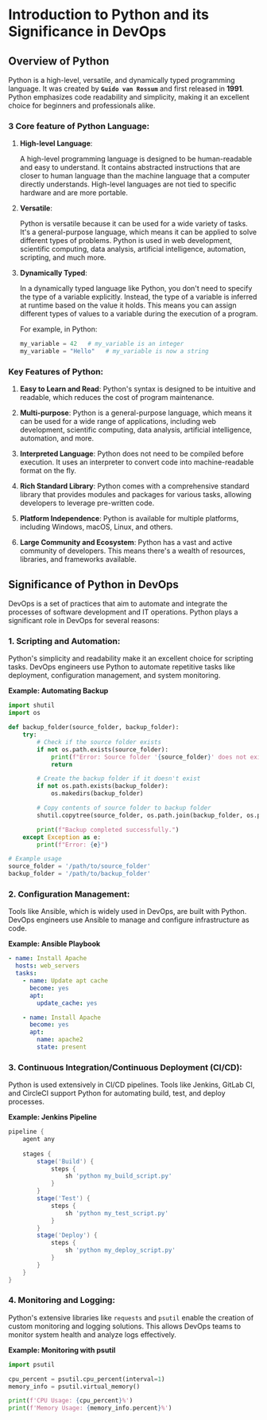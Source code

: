 # Introduction to Python and its Significance in DevOps

## Overview of Python

Python is a high-level, versatile, and dynamically typed programming language. It was created by **`Guido van Rossum`** and first released in **1991**. Python emphasizes code readability and simplicity, making it an excellent choice for beginners and professionals alike.

### 3 Core feature of Python Language:

1. **High-level Language**:

    A high-level programming language is designed to be human-readable and easy to understand. It contains abstracted instructions that are closer to human language than the machine language that a computer directly understands. High-level languages are not tied to specific hardware and are more portable.

2. **Versatile**:

    Python is versatile because it can be used for a wide variety of tasks. It's a general-purpose language, which means it can be applied to solve different types of problems. Python is used in web development, scientific computing, data analysis, artificial intelligence, automation, scripting, and much more.

3. **Dynamically Typed**:

    In a dynamically typed language like Python, you don't need to specify the type of a variable explicitly. Instead, the type of a variable is inferred at runtime based on the value it holds. This means you can assign different types of values to a variable during the execution of a program.

    For example, in Python:

    ```python
    my_variable = 42   # my_variable is an integer
    my_variable = "Hello"   # my_variable is now a string
    ```


### Key Features of Python:

1. **Easy to Learn and Read**: Python's syntax is designed to be intuitive and readable, which reduces the cost of program maintenance.

2. **Multi-purpose**: Python is a general-purpose language, which means it can be used for a wide range of applications, including web development, scientific computing, data analysis, artificial intelligence, automation, and more.

3. **Interpreted Language**: Python does not need to be compiled before execution. It uses an interpreter to convert code into machine-readable format on the fly.

4. **Rich Standard Library**: Python comes with a comprehensive standard library that provides modules and packages for various tasks, allowing developers to leverage pre-written code.

5. **Platform Independence**: Python is available for multiple platforms, including Windows, macOS, Linux, and others.

6. **Large Community and Ecosystem**: Python has a vast and active community of developers. This means there's a wealth of resources, libraries, and frameworks available.

## Significance of Python in DevOps

DevOps is a set of practices that aim to automate and integrate the processes of software development and IT operations. Python plays a significant role in DevOps for several reasons:

### 1. **Scripting and Automation**:

Python's simplicity and readability make it an excellent choice for scripting tasks. DevOps engineers use Python to automate repetitive tasks like deployment, configuration management, and system monitoring.

**Example: Automating Backup**

```python
import shutil
import os

def backup_folder(source_folder, backup_folder):
    try:
        # Check if the source folder exists
        if not os.path.exists(source_folder):
            print(f"Error: Source folder '{source_folder}' does not exist.")
            return

        # Create the backup folder if it doesn't exist
        if not os.path.exists(backup_folder):
            os.makedirs(backup_folder)

        # Copy contents of source folder to backup folder
        shutil.copytree(source_folder, os.path.join(backup_folder, os.path.basename(source_folder)))

        print(f"Backup completed successfully.")
    except Exception as e:
        print(f"Error: {e}")

# Example usage
source_folder = '/path/to/source_folder'
backup_folder = '/path/to/backup_folder'
```

### 2. **Configuration Management**:

Tools like Ansible, which is widely used in DevOps, are built with Python. DevOps engineers use Ansible to manage and configure infrastructure as code.

**Example: Ansible Playbook**

```yaml
- name: Install Apache
  hosts: web_servers
  tasks:
    - name: Update apt cache
      become: yes
      apt:
        update_cache: yes

    - name: Install Apache
      become: yes
      apt:
        name: apache2
        state: present
```

### 3. **Continuous Integration/Continuous Deployment (CI/CD)**:

Python is used extensively in CI/CD pipelines. Tools like Jenkins, GitLab CI, and CircleCI support Python for automating build, test, and deploy processes.

**Example: Jenkins Pipeline**

```groovy
pipeline {
    agent any
    
    stages {
        stage('Build') {
            steps {
                sh 'python my_build_script.py'
            }
        }
        stage('Test') {
            steps {
                sh 'python my_test_script.py'
            }
        }
        stage('Deploy') {
            steps {
                sh 'python my_deploy_script.py'
            }
        }
    }
}
```

### 4. **Monitoring and Logging**:

Python's extensive libraries like `requests` and `psutil` enable the creation of custom monitoring and logging solutions. This allows DevOps teams to monitor system health and analyze logs effectively.

**Example: Monitoring with psutil**

```python
import psutil

cpu_percent = psutil.cpu_percent(interval=1)
memory_info = psutil.virtual_memory()

print(f'CPU Usage: {cpu_percent}%')
print(f'Memory Usage: {memory_info.percent}%')
```


